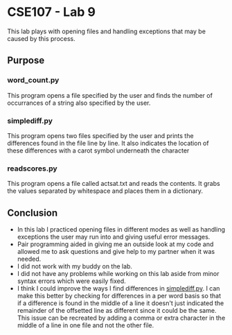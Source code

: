 # CSE107 - Lab 9

This lab plays with opening files and handling exceptions that may 
be caused by this process.

## Purpose

### word_count.py

This program opens a file specified by the user and finds the 
number of occurrances of a string also specified by the user.

### simplediff.py

This program opens two files specified by the user and prints the 
differences found in the file line by line. It also indicates the
location of these differences with a carot symbol underneath the 
character

### readscores.py

This program opens a file called actsat.txt and reads the contents. 
It grabs the values separated by whitespace and places them in a 
dictionary.

## Conclusion

* In this lab I practiced opening files in different modes as well as
  handling exceptions the user may run into and giving useful error
  messages.
* Pair programming aided in giving me an outside look at my code
  and allowed me to ask questions and give help to my partner when
  it was needed.
* I did not work with my buddy on the lab.
* I did not have any problems while working on this lab aside from minor
  syntax errors which were easily fixed.
* I think I could improve the ways I find differences in [simplediff.py](#simplediffpy).
  I can make this better by checking for differences in a per word basis
  so that if a difference is found in the middle of a line it doesn't just 
  indicated the remainder of the offsetted line as different since it could 
  be the same. This issue can be recreated by adding a comma or extra 
  character in the middle of a line in one file and not the other file.